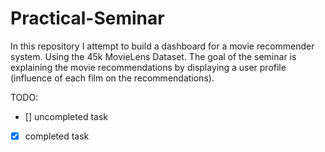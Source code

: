 # Practical-Seminar

In this repository I attempt to build a dashboard for a movie recommender system. Using the 45k MovieLens Dataset.
The goal of the seminar is explaining the movie recommendations by displaying a user profile (influence of each film on the recommendations).

TODO:
  - [] uncompleted task
  - [x] completed task



